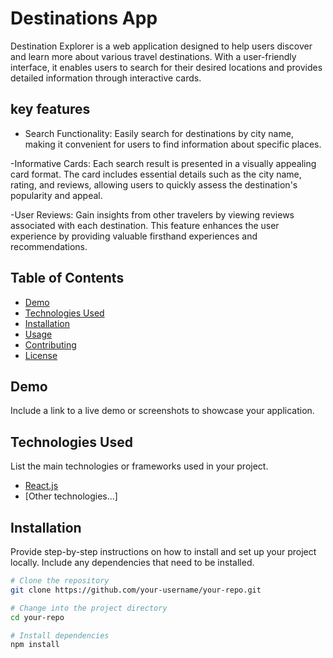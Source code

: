 # Destinations App

Destination Explorer is a web application designed to help users discover and learn more about various travel destinations. With a user-friendly interface, it enables users to search for their desired locations and provides detailed information through interactive cards.

## key features
  - Search Functionality: Easily search for destinations by city name, making it convenient for users to find information about specific places.

 -Informative Cards: Each search result is presented in a visually appealing card format. The card includes essential details such as the city name, rating, and reviews, allowing users to quickly assess the destination's popularity and appeal.

 -User Reviews: Gain insights from other travelers by viewing reviews associated with each destination. This feature enhances the user experience by providing valuable firsthand experiences and recommendations.

## Table of Contents
- [Demo](#demo)
- [Technologies Used](#technologies-used)
- [Installation](#installation)
- [Usage](#usage)
- [Contributing](#contributing)
- [License](#license)

## Demo
Include a link to a live demo or screenshots to showcase your application.

## Technologies Used
List the main technologies or frameworks used in your project.

- [React.js](https://reactjs.org/)
- [Other technologies...]

## Installation
Provide step-by-step instructions on how to install and set up your project locally. Include any dependencies that need to be installed.

```bash
# Clone the repository
git clone https://github.com/your-username/your-repo.git

# Change into the project directory
cd your-repo

# Install dependencies
npm install

